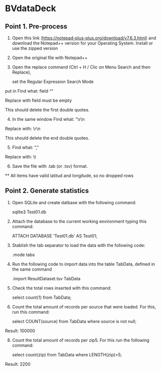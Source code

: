 # BVdataDeck

## Point 1. Pre-process

1. Open this link (https://notepad-plus-plus.org/download/v7.6.3.html) and download the Notepad++ version for your Operating System. Install or use the zipped version

2. Open the original file with Notepad++

3. Open the replace command (Ctrl + H / Clic on Menu Search and then Replace), 

	set the Regular Expression Search Mode 

  put in Find what: field ^"

  Replace with field must be empty

  This should delete the first double quotes.

4. In the same window Find what: "\r\n

  Replace with: \r\n

  This should delete the end double quotes.

5. Find what: "," 

  Replace with: \t

6. Save the file with .tab (or .tsv) format.

  ** All items have valid latitud and longitude, so no dropped rows



## Point 2. Generate statistics

1. Open SQLite and create datbase with the following command: 

      sqlite3 Test01.db

2. Attach the database to the current working environment typing this command: 

      ATTACH DATABASE 'Test01.db' AS Test01;

3. Stablish the tab separator to load the data with the following code:

      .mode tabs

5. Run the following code to import data into the table TabData, defined in the same command

      .import ResultDataset.tsv TabData

6. Check the total rows inserted with this command:

      select count(1) from TabData;

7. Count the total amount of records per source that were loaded. For this, run this command:

      select COUNT(source) from TabData where source is not null;

  Result: 100000

8. Count the total amount of records per zip5. For this run the following command:

      select count(zip) from TabData where LENGTH(zip)>5;

  Result: 2200
